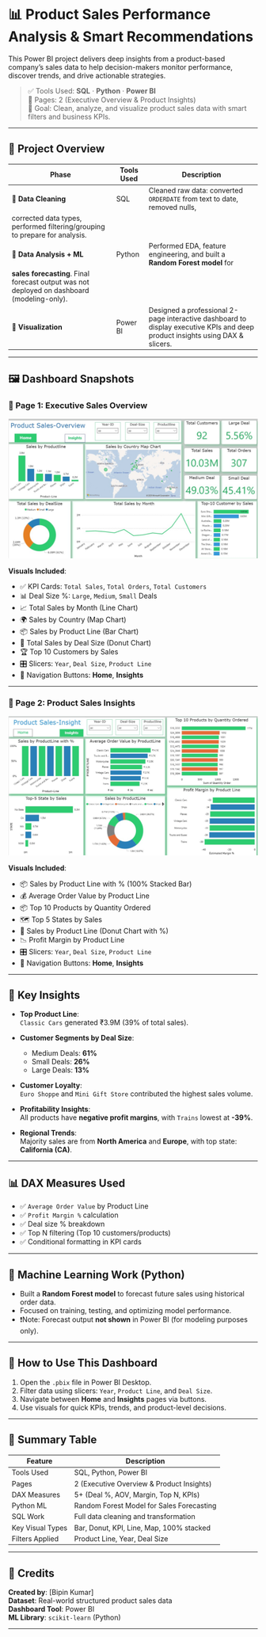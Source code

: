 # 📊 Product Sales Performance Analysis & Smart Recommendations

This Power BI project delivers deep insights from a product-based company’s sales data to help decision-makers monitor performance, 
discover trends, and drive actionable strategies.

> ✅ Tools Used: **SQL** · **Python** · **Power BI**  
> 📁 Pages: 2 (Executive Overview & Product Insights)  
> 🎯 Goal: Clean, analyze, and visualize product sales data with smart filters and business KPIs.

---

## 📁 Project Overview

| Phase     | Tools Used | Description |
|-----------|------------|-------------|
| 🔹 **Data Cleaning**  | SQL        | Cleaned raw data: converted `ORDERDATE` from text to date, removed nulls, 
                         corrected data types, performed filtering/grouping to prepare for analysis. |
| 🔹 **Data Analysis + ML** | Python     | Performed EDA, feature engineering, and built a **Random Forest model** for 
                             **sales forecasting**. Final forecast output was not deployed on dashboard (modeling-only). |
| 🔹 **Visualization** | Power BI   | Designed a professional 2-page interactive dashboard to display executive KPIs and deep product insights using DAX & slicers. |

---

## 🖼️ Dashboard Snapshots

### 🔹 Page 1: Executive Sales Overview

![Executive Sales Overview](product%20sales%20dashboard-1.jpg)

**Visuals Included**:
- ✅ KPI Cards: `Total Sales`, `Total Orders`, `Total Customers`
- 📊 Deal Size %: `Large`, `Medium`, `Small` Deals
- 📈 Total Sales by Month (Line Chart)
- 🌍 Sales by Country (Map Chart)
- 📦 Sales by Product Line (Bar Chart)
- 🧩 Total Sales by Deal Size (Donut Chart)
- 🏆 Top 10 Customers by Sales
- 🎛️ Slicers: `Year`, `Deal Size`, `Product Line`
- 🧭 Navigation Buttons: **Home**, **Insights**

---

### 🔹 Page 2: Product Sales Insights

![Product Sales Insight](product%20sales%20dashboard-2.jpg)

**Visuals Included**:
- 📦 Sales by Product Line with % (100% Stacked Bar)
- 💰 Average Order Value by Product Line
- 📦 Top 10 Products by Quantity Ordered
- 🗺️ Top 5 States by Sales
- 🧩 Sales by Product Line (Donut Chart with %)
- 📉 Profit Margin by Product Line
- 🎛️ Slicers: `Year`, `Deal Size`, `Product Line`
- 🧭 Navigation Buttons: **Home**, **Insights**

---

## 📌 Key Insights

- **Top Product Line**:  
  `Classic Cars` generated ₹3.9M (39% of total sales).

- **Customer Segments by Deal Size**:  
  - Medium Deals: **61%**
  - Small Deals: **26%**
  - Large Deals: **13%**

- **Customer Loyalty**:  
  `Euro Shoppe` and `Mini Gift Store` contributed the highest sales volume.

- **Profitability Insights**:  
  All products have **negative profit margins**, with `Trains` lowest at **-39%**.

- **Regional Trends**:  
  Majority sales are from **North America** and **Europe**, with top state: **California (CA)**.

---

## 📊 DAX Measures Used

- ✅ `Average Order Value` by Product Line
- ✅ `Profit Margin %` calculation
- ✅ Deal size % breakdown
- ✅ Top N filtering (Top 10 customers/products)
- ✅ Conditional formatting in KPI cards

---

## 🧠 Machine Learning Work (Python)

- Built a **Random Forest model** to forecast future sales using historical order data.
- Focused on training, testing, and optimizing model performance.
- ❗Note: Forecast output **not shown** in Power BI (for modeling purposes only).

---

## 🔧 How to Use This Dashboard

1. Open the `.pbix` file in Power BI Desktop.
2. Filter data using slicers: `Year`, `Product Line`, and `Deal Size`.
3. Navigate between **Home** and **Insights** pages via buttons.
4. Use visuals for quick KPIs, trends, and product-level decisions.

---

## 📁 Summary Table

| Feature            | Description                                      |
|--------------------|--------------------------------------------------|
| Tools Used         | SQL, Python, Power BI                            |
| Pages              | 2 (Executive Overview & Product Insights)        |
| DAX Measures       | 5+ (Deal %, AOV, Margin, Top N, KPIs)            |
| Python ML          | Random Forest Model for Sales Forecasting        |
| SQL Work           | Full data cleaning and transformation            |
| Key Visual Types   | Bar, Donut, KPI, Line, Map, 100% stacked         |
| Filters Applied    | Product Line, Year, Deal Size                    |

---

## 🙌 Credits

**Created by**: [Bipin Kumar]  
**Dataset**: Real-world structured product sales data  
**Dashboard Tool**: Power BI  
**ML Library**: `scikit-learn` (Python)

---









